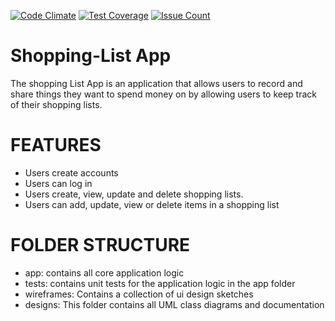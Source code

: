 [![Code Climate](https://codeclimate.com/github/codeclimate/codeclimate/badges/gpa.svg)](https://codeclimate.com/github/pluwum/shopping-list)
[![Test Coverage](https://codeclimate.com/github/codeclimate/codeclimate/badges/coverage.svg)](https://codeclimate.com/github/pluwum/shopping-list)
[![Issue Count](https://codeclimate.com/github/codeclimate/codeclimate/badges/issue_count.svg)](https://codeclimate.com/github/pluwum/shopping-list)

# Shopping-List App
The shopping List App is an application that allows users to record and share things they want to spend money on by allowing users to keep track of their shopping lists.

# FEATURES
 - Users create accounts
 - Users can log in
 - Users create, view, update and delete shopping lists.
 - Users can add, update, view or delete items in a shopping list

# FOLDER STRUCTURE
  - app: contains all core application logic
  - tests: contains unit tests for the application logic in the app folder
  - wireframes: Contains a collection of ui design sketches
  - designs: This folder contains all UML class diagrams and documentation
